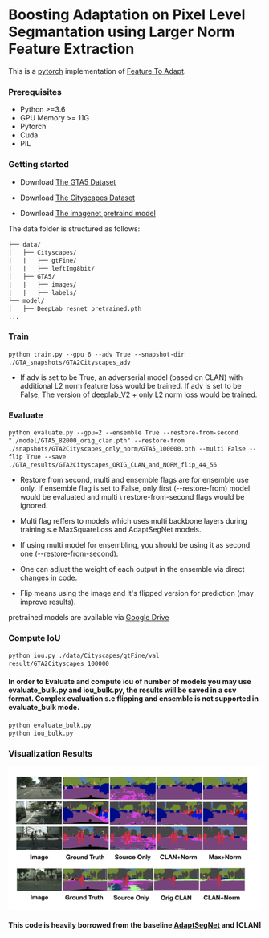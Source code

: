 # Boosting Adaptation on Pixel Level Segmantation using Larger Norm Feature Extraction
This is a [pytorch](http://pytorch.org/) implementation of [Feature To Adapt](http://openaccess.thecvf.com/content_CVPR_2019/papers/Luo_Taking_a_Closer_Look_at_Domain_Shift_Category-Level_Adversaries_for_CVPR_2019_paper.pdf).

### Prerequisites
- Python >=3.6
- GPU Memory >= 11G
- Pytorch
- Cuda 
- PIL

### Getting started

- Download [The GTA5 Dataset]( https://download.visinf.tu-darmstadt.de/data/from_games/ )

- Download [The Cityscapes Dataset]( https://www.cityscapes-dataset.com/ )

- Download [The imagenet pretraind model]( https://drive.google.com/open?id=13kjtX481LdtgJcpqD3oROabZyhGLSBm2 )

The data folder is structured as follows:
```
├── data/
│   ├── Cityscapes/     
|   |   ├── gtFine/
|   |   ├── leftImg8bit/
│   ├── GTA5/
|   |   ├── images/
|   |   ├── labels/			
└── model/
│   ├── DeepLab_resnet_pretrained.pth
...
```

### Train
```
python train.py --gpu 6 --adv True --snapshot-dir ./GTA_snapshots/GTA2Cityscapes_adv 
```
- If adv is set to be True, an adverserial model (based on CLAN) with additional L2 norm feature loss would be trained. If adv is set to be False, The version of deeplab_V2 + only L2 norm loss would be trained. 

### Evaluate
```
python evaluate.py --gpu=2 --ensemble True --restore-from-second "./model/GTA5_82000_orig_clan.pth" --restore-from ./snapshots/GTA2Cityscapes_only_norm/GTA5_100000.pth --multi False --flip True --save ./GTA_results/GTA2Cityscapes_ORIG_CLAN_and_NORM_flip_44_56
```
- Restore from second, multi and ensemble flags are for ensemble use only. If ensemble flag is set to False, only first (--restore-from) model would be evaluated and multi \ restore-from-second flags would be ignored. 

- Multi flag reffers to models which uses multi backbone layers during training s.e MaxSquareLoss and AdaptSegNet models. 

- If using multi model for ensembling, you should be using it as second one (--restore-from-second). 

- One can adjust the weight of each output in the ensemble via direct changes in code.

- Flip means using the image and it's flipped version for prediction (may improve results). 

pretrained models are available via [Google Drive]( https://drive.google.com/drive/folders/1LdTSOw80Nd5fHsMiosP187QDo5LR6Rnf?usp=sharing )

### Compute IoU
```
python iou.py ./data/Cityscapes/gtFine/val result/GTA2Cityscapes_100000
```

#### In order to Evaluate and compute iou of number of models you may use evaluate_bulk.py and iou_bulk.py, the results will be saved in a csv format. Complex evaluation s.e flipping and ensemble is not supported in evaluate_bulk mode.
```
python evaluate_bulk.py
python iou_bulk.py
```

### Visualization Results
<p align="left">
	<img src="https://github.com/omerlandau/FeatureToAdapt/blob/master/results_visualization.png"  alt="(a)"/>

</p>


#### This code is heavily borrowed from the baseline [AdaptSegNet]( https://github.com/wasidennis/AdaptSegNet ) and [CLAN]


